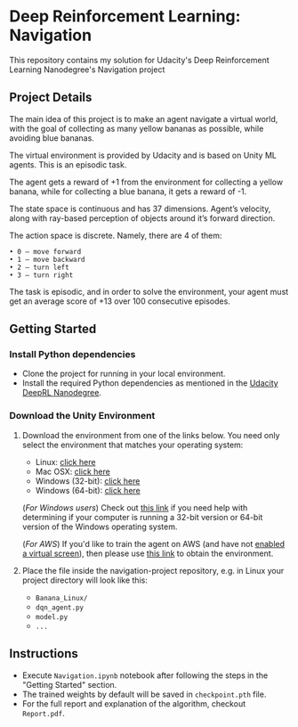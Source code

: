 # Deep Reinforcement Learning: Navigation

This repository contains my solution for Udacity's Deep Reinforcement Learning Nanodegree's Navigation project

## Project Details

The main idea of this project is to make an agent navigate a virtual world, with the goal of collecting as 
many yellow bananas as possible, while avoiding blue bananas.

The virtual environment is provided by Udacity and is based on Unity ML agents. This is an episodic task.

The agent gets a reward of +1 from the environment for collecting a yellow banana, while for collecting a blue banana, it gets a reward of -1.

The state space is continuous and has 37 dimensions. Agent’s velocity, along with ray-based perception of objects around it’s forward direction.

The action space is discrete. Namely, there are 4 of them:

    • 0 – move forward
    • 1 – move backward
    • 2 – turn left
    • 3 – turn right

The task is episodic, and in order to solve the environment, your agent must get an average score of +13 over 100 consecutive episodes.

## Getting Started

### Install Python dependencies
- Clone the project for running in your local environment.
- Install the required Python dependencies as mentioned in the [Udacity DeepRL Nanodegree](https://github.com/udacity/deep-reinforcement-learning#dependencies).

### Download the Unity Environment
1. Download the environment from one of the links below.  You need only select the environment that matches your operating system:
    - Linux: [click here](https://s3-us-west-1.amazonaws.com/udacity-drlnd/P1/Banana/Banana_Linux.zip)
    - Mac OSX: [click here](https://s3-us-west-1.amazonaws.com/udacity-drlnd/P1/Banana/Banana.app.zip)
    - Windows (32-bit): [click here](https://s3-us-west-1.amazonaws.com/udacity-drlnd/P1/Banana/Banana_Windows_x86.zip)
    - Windows (64-bit): [click here](https://s3-us-west-1.amazonaws.com/udacity-drlnd/P1/Banana/Banana_Windows_x86_64.zip)
    
    (_For Windows users_) Check out [this link](https://support.microsoft.com/en-us/help/827218/how-to-determine-whether-a-computer-is-running-a-32-bit-version-or-64) if you need help with determining if your computer is running a 32-bit version or 64-bit version of the Windows operating system.

    (_For AWS_) If you'd like to train the agent on AWS (and have not [enabled a virtual screen](https://github.com/Unity-Technologies/ml-agents/blob/master/docs/Training-on-Amazon-Web-Service.md)), then please use [this link](https://s3-us-west-1.amazonaws.com/udacity-drlnd/P1/Banana/Banana_Linux_NoVis.zip) to obtain the environment.

2. Place the file inside the navigation-project repository, e.g. in Linux your project directory will look like this:
    
    - `Banana_Linux/`
    - `dqn_agent.py`
    - `model.py`
    - `...`
    
## Instructions

- Execute `Navigation.ipynb` notebook after following the steps in the "Getting Started" section.
- The trained weights by default will be saved in `checkpoint.pth` file.
- For the full report and explanation of the algorithm, checkout `Report.pdf`.
